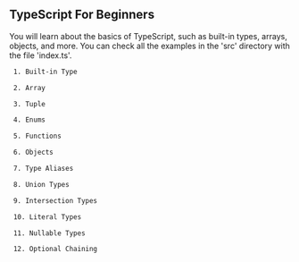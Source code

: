 
## TypeScript For Beginners

You will learn about the basics of TypeScript, such as built-in types, arrays, objects, and more. You can check all the examples in the 'src' directory with the file 'index.ts'.

```bash
 1. Built-in Type
```
```bash
 2. Array
```
```bash
 3. Tuple
```
```bash
 4. Enums
```
```bash
 5. Functions
```
```bash
 6. Objects
```
```bash
 7. Type Aliases 
```
```bash
 8. Union Types
```
```bash
 9. Intersection Types
```
```bash
 10. Literal Types
```
```bash
 11. Nullable Types
```
```bash
 12. Optional Chaining
```
